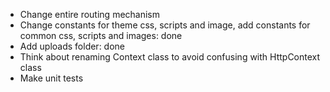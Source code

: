 - Change entire routing mechanism
- Change constants for theme css, scripts and image, add constants for common css, scripts and images: done
- Add uploads folder: done
- Think about renaming Context class to avoid confusing with HttpContext class
- Make unit tests
